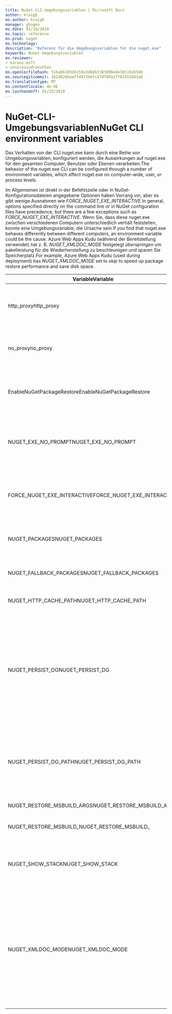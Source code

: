 ```yaml
---
title: NuGet-CLI-Umgebungsvariablen | Microsoft Docs
author: kraigb
ms.author: kraigb
manager: ghogen
ms.date: 01/18/2018
ms.topic: reference
ms.prod: nuget
ms.technology: 
description: "Referenz für die Umgebungsvariablen für die nuget.exe"
keywords: NuGet-Umgebungsvariablen
ms.reviewer:
- karann-msft
- unniravindranathan
ms.openlocfilehash: 516a66103d6159a3d68b5383090e8e3b519a5588
ms.sourcegitcommit: 262d026beeffd4f3b6fc47d780a2f701451663a8
ms.translationtype: MT
ms.contentlocale: de-DE
ms.lasthandoff: 01/25/2018
---
```

# <a name="nuget-cli-environment-variables"></a><span data-ttu-id="72ea8-104">NuGet-CLI-Umgebungsvariablen</span><span class="sxs-lookup"><span data-stu-id="72ea8-104">NuGet CLI environment variables</span></span>

<span data-ttu-id="72ea8-105">Das Verhalten von der CLI nuget.exe kann durch eine Reihe von Umgebungsvariablen, konfiguriert werden, die Auswirkungen auf nuget.exe für den gesamten Computer, Benutzer oder Ebenen verarbeiten.</span><span class="sxs-lookup"><span data-stu-id="72ea8-105">The behavior of the nuget.exe CLI can be configured through a number of environment variables, which affect nuget.exe on computer-wide, user, or process levels.</span></span>

<span data-ttu-id="72ea8-106">Im Allgemeinen ist direkt in der Befehlszeile oder in NuGet-Konfigurationsdateien angegebene Optionen haben Vorrang vor, aber es gibt wenige Ausnahmen wie *FORCE_NUGET_EXE_INTERACTIVE*.</span><span class="sxs-lookup"><span data-stu-id="72ea8-106">In general, options specified directly on the command line or in NuGet configuration files have precedence, but there are a few exceptions such as *FORCE_NUGET_EXE_INTERACTIVE*.</span></span> <span data-ttu-id="72ea8-107">Wenn Sie, dass diese nuget.exe zwischen verschiedenen Computern unterschiedlich verhält feststellen, konnte eine Umgebungsvariable, die Ursache sein.</span><span class="sxs-lookup"><span data-stu-id="72ea8-107">If you find that nuget.exe behaves differently between different computers, an environment variable could be the cause.</span></span> <span data-ttu-id="72ea8-108">Azure Web Apps Kudu (während der Bereitstellung verwendet) hat z. B. *NUGET_XMLDOC_MODE* festgelegt *überspringen* um paketleistung für die Wiederherstellung zu beschleunigen und sparen Sie Speicherplatz.</span><span class="sxs-lookup"><span data-stu-id="72ea8-108">For example, Azure Web Apps Kudu (used during deployment) has *NUGET_XMLDOC_MODE* set to *skip* to speed up package restore performance and save disk space.</span></span>

| <span data-ttu-id="72ea8-109">Variable</span><span class="sxs-lookup"><span data-stu-id="72ea8-109">Variable</span></span> | <span data-ttu-id="72ea8-110">Beschreibung</span><span class="sxs-lookup"><span data-stu-id="72ea8-110">Description</span></span> | <span data-ttu-id="72ea8-111">Hinweise</span><span class="sxs-lookup"><span data-stu-id="72ea8-111">Remarks</span></span> |
| --- | --- | --- |
| <span data-ttu-id="72ea8-112">http_proxy</span><span class="sxs-lookup"><span data-stu-id="72ea8-112">http_proxy</span></span> | <span data-ttu-id="72ea8-113">HTTP-Proxy für NuGet-HTTP-Vorgänge verwendet.</span><span class="sxs-lookup"><span data-stu-id="72ea8-113">Http proxy used for NuGet HTTP operations.</span></span> | <span data-ttu-id="72ea8-114">Dies würde angegeben werden, als `http://<username>:<password>@proxy.com`.</span><span class="sxs-lookup"><span data-stu-id="72ea8-114">This would be specified as `http://<username>:<password>@proxy.com`.</span></span> |
| <span data-ttu-id="72ea8-115">no_proxy</span><span class="sxs-lookup"><span data-stu-id="72ea8-115">no_proxy</span></span> | <span data-ttu-id="72ea8-116">Konfiguriert die Domänen aus mithilfe der Proxy umgangen.</span><span class="sxs-lookup"><span data-stu-id="72ea8-116">Configures domains to bypass from using proxy.</span></span> | <span data-ttu-id="72ea8-117">Als Domänen, die durch Kommas (,) getrennt angegeben werden.</span><span class="sxs-lookup"><span data-stu-id="72ea8-117">Specified as domains separated by comma (,).</span></span> |
| <span data-ttu-id="72ea8-118">EnableNuGetPackageRestore</span><span class="sxs-lookup"><span data-stu-id="72ea8-118">EnableNuGetPackageRestore</span></span> | <span data-ttu-id="72ea8-119">Ein Flag Wenn NuGet implizit Zustimmung erteilen soll, wenn dies vom Paket bei der Wiederherstellung erforderlich ist.</span><span class="sxs-lookup"><span data-stu-id="72ea8-119">Flag for if NuGet should implicitly grant consent if that's required by package on restore.</span></span> | <span data-ttu-id="72ea8-120">Angegebene Kennzeichen werden angegeben.</span><span class="sxs-lookup"><span data-stu-id="72ea8-120">Specified flag is specified</span></span> | <span data-ttu-id="72ea8-121">als *"true"* oder *1*, ein anderer Wert als Flag nicht festgelegt.</span><span class="sxs-lookup"><span data-stu-id="72ea8-121">as *true* or *1*, any other value treated as flag not set.</span></span> |
| <span data-ttu-id="72ea8-122">NUGET_EXE_NO_PROMPT</span><span class="sxs-lookup"><span data-stu-id="72ea8-122">NUGET_EXE_NO_PROMPT</span></span> | <span data-ttu-id="72ea8-123">Verhindert, dass die EXE-Datei für die Aufforderung zum Eingeben von Anmeldeinformationen.</span><span class="sxs-lookup"><span data-stu-id="72ea8-123">Prevents the exe for prompting for credentials.</span></span>| <span data-ttu-id="72ea8-124">Beliebiger Wert außer null oder eine leere Zeichenfolge behandelt wird, als dies Kennzeichen Satz / "true".</span><span class="sxs-lookup"><span data-stu-id="72ea8-124">Any value except null or empty string will be treated as this flag set/true.</span></span> |
<span data-ttu-id="72ea8-125">FORCE_NUGET_EXE_INTERACTIVE</span><span class="sxs-lookup"><span data-stu-id="72ea8-125">FORCE_NUGET_EXE_INTERACTIVE</span></span> | <span data-ttu-id="72ea8-126">Globale Umgebungsvariable im interaktiven Modus erzwingen.</span><span class="sxs-lookup"><span data-stu-id="72ea8-126">Global environment variable to force interactive mode.</span></span> | <span data-ttu-id="72ea8-127">Beliebiger Wert außer null oder eine leere Zeichenfolge behandelt wird, als dies Kennzeichen Satz / "true".</span><span class="sxs-lookup"><span data-stu-id="72ea8-127">Any value except null or empty string will be treated as this flag set/true.</span></span> |
| <span data-ttu-id="72ea8-128">NUGET_PACKAGES</span><span class="sxs-lookup"><span data-stu-id="72ea8-128">NUGET_PACKAGES</span></span> | <span data-ttu-id="72ea8-129">Pfad, in denen Pakete gespeichert bzw. zwischengespeichert werden kann.</span><span class="sxs-lookup"><span data-stu-id="72ea8-129">Path to where packages are stored / cached.</span></span> | <span data-ttu-id="72ea8-130">Als absoluter Pfad angegeben.</span><span class="sxs-lookup"><span data-stu-id="72ea8-130">Specified as absolute path.</span></span> |
| <span data-ttu-id="72ea8-131">NUGET_FALLBACK_PACKAGES</span><span class="sxs-lookup"><span data-stu-id="72ea8-131">NUGET_FALLBACK_PACKAGES</span></span> | <span data-ttu-id="72ea8-132">Globale fallback Pakete-Ordner.</span><span class="sxs-lookup"><span data-stu-id="72ea8-132">Global fallback packages folders.</span></span> | <span data-ttu-id="72ea8-133">Absolute Pfade durch Semikolon (;) getrennt werden.</span><span class="sxs-lookup"><span data-stu-id="72ea8-133">Absolute folder paths separated by semicolon (;).</span></span> |
| <span data-ttu-id="72ea8-134">NUGET_HTTP_CACHE_PATH</span><span class="sxs-lookup"><span data-stu-id="72ea8-134">NUGET_HTTP_CACHE_PATH</span></span> | <span data-ttu-id="72ea8-135">HTTP-Cache-Ordner.</span><span class="sxs-lookup"><span data-stu-id="72ea8-135">HTTP cache folder.</span></span> | <span data-ttu-id="72ea8-136">Als absoluter Pfad angegeben.</span><span class="sxs-lookup"><span data-stu-id="72ea8-136">Specified as absolute path.</span></span> |
| <span data-ttu-id="72ea8-137">NUGET_PERSIST_DG</span><span class="sxs-lookup"><span data-stu-id="72ea8-137">NUGET_PERSIST_DG</span></span> | <span data-ttu-id="72ea8-138">Ein Flag, der angibt, wenn dg-Dateien (vom MSBuild gesammelten Daten) beibehalten werden soll.</span><span class="sxs-lookup"><span data-stu-id="72ea8-138">Flag indicating if dg files (data collected from MSBuild) should be persisted.</span></span> | <span data-ttu-id="72ea8-139">Als angegebenen *"true"* oder *"false"* (Standard), wenn NUGET_PERSIST_DG_PATH nicht festgelegt werden in temporären Verzeichnis (NuGetScratch Ordner im aktuellen Umgebung temporären Verzeichnis) gespeichert werden.</span><span class="sxs-lookup"><span data-stu-id="72ea8-139">Specified as *true* or *false* (default), if NUGET_PERSIST_DG_PATH not set will be stored to temporary directory (NuGetScratch folder in current environment temp directory).</span></span> |
| <span data-ttu-id="72ea8-140">NUGET_PERSIST_DG_PATH</span><span class="sxs-lookup"><span data-stu-id="72ea8-140">NUGET_PERSIST_DG_PATH</span></span> | <span data-ttu-id="72ea8-141">Pfad zur Verteilergruppe Dateien beizubehalten.</span><span class="sxs-lookup"><span data-stu-id="72ea8-141">Path to persist dg files.</span></span> | <span data-ttu-id="72ea8-142">Als absoluter Pfad angegeben, wird diese Option nur verwendet, wenn *NUGET_PERSIST_DG* festgelegt ist auf "true".</span><span class="sxs-lookup"><span data-stu-id="72ea8-142">Specified as absolute path, this option is only used when *NUGET_PERSIST_DG* is set to true.</span></span> |
| <span data-ttu-id="72ea8-143">NUGET_RESTORE_MSBUILD_ARGS</span><span class="sxs-lookup"><span data-stu-id="72ea8-143">NUGET_RESTORE_MSBUILD_ARGS</span></span> | <span data-ttu-id="72ea8-144">Legt zusätzliche MSBuild-Argumente.</span><span class="sxs-lookup"><span data-stu-id="72ea8-144">Sets additional MSBuild arguments.</span></span> |
| <span data-ttu-id="72ea8-145">NUGET_RESTORE_MSBUILD_</span><span class="sxs-lookup"><span data-stu-id="72ea8-145">NUGET_RESTORE_MSBUILD_</span></span>| <span data-ttu-id="72ea8-146">Ausführlichkeit</span><span class="sxs-lookup"><span data-stu-id="72ea8-146">Verbosity</span></span> |<span data-ttu-id="72ea8-147">Legt die Ausführlichkeit der MSBuild-Protokoll.</span><span class="sxs-lookup"><span data-stu-id="72ea8-147">Sets the MSBuild log verbosity.</span></span> | <span data-ttu-id="72ea8-148">Standardmäßig wird *stillen* ("/ V: Q").</span><span class="sxs-lookup"><span data-stu-id="72ea8-148">Default is *quiet* ("/v:q").</span></span> <span data-ttu-id="72ea8-149">Mögliche Werte *Q [Uiet]*, *m [mindestens]*, *n [Ormal]*, *d [etaillierte]*, und *Diag [Nostic]*.</span><span class="sxs-lookup"><span data-stu-id="72ea8-149">Possible values *q[uiet]*, *m[inimal]*, *n[ormal]*, *d[etailed]*, and *diag[nostic]*.</span></span> |
| <span data-ttu-id="72ea8-150">NUGET_SHOW_STACK</span><span class="sxs-lookup"><span data-stu-id="72ea8-150">NUGET_SHOW_STACK</span></span> | <span data-ttu-id="72ea8-151">Bestimmt, ob der Benutzer die vollständige Ausnahme (einschließlich stapelüberwachung) angezeigt werden soll.</span><span class="sxs-lookup"><span data-stu-id="72ea8-151">Determines whether the full exception (including stack trace) should be displayed to the user.</span></span> | <span data-ttu-id="72ea8-152">Als angegebenen *"true"* oder *"false"* (Standard).</span><span class="sxs-lookup"><span data-stu-id="72ea8-152">Specified as *true* or *false* (default).</span></span> |
| <span data-ttu-id="72ea8-153">NUGET_XMLDOC_MODE</span><span class="sxs-lookup"><span data-stu-id="72ea8-153">NUGET_XMLDOC_MODE</span></span> | <span data-ttu-id="72ea8-154">Bestimmt, wie Assemblys XML-Dokumentation Datei extrahieren behandelt werden sollen.</span><span class="sxs-lookup"><span data-stu-id="72ea8-154">Determines how assemblies XML documentation file extraction should be handled.</span></span> | <span data-ttu-id="72ea8-155">Sind Sie unterstützten Modi *überspringen* (XML-Dokumentationsdateien nicht extrahieren), *komprimieren* (Speichern von XML-Dokumentationsdateien als Zip-Archiv) oder *keine* (default, XML-Dokumentationsdateien als reguläre behandeln -Dateien).</span><span class="sxs-lookup"><span data-stu-id="72ea8-155">Supported modes are *skip* (do not extract XML documentation files), *compress* (store XML doc files as a zip archive) or *none* (default, treat XML doc files as regular files).</span></span> |
